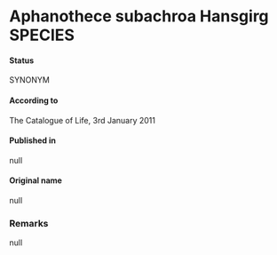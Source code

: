 # Aphanothece subachroa Hansgirg SPECIES

#### Status
SYNONYM

#### According to
The Catalogue of Life, 3rd January 2011

#### Published in
null

#### Original name
null

### Remarks
null